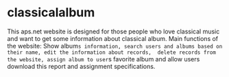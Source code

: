 # classicalalbum
This aps.net website is designed for those people who love classical music and want to get some information about classical album.  Main functions of the website: Show album`s information, search users and albums based on their name, edit the information about records,  delete records from the website, assign album to user`s favorite album and allow users download this report and assignment specifications.
